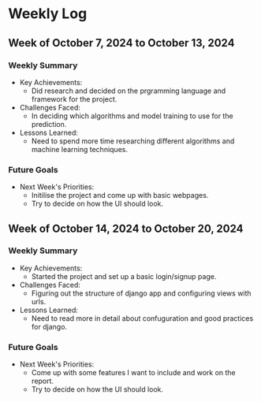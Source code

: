 # Weekly Log 

## Week of October 7, 2024 to October 13, 2024

### Weekly Summary
* Key Achievements:
  * Did research and decided on the prgramming language and framework for the project.
* Challenges Faced:
  * In deciding which algorithms and model training to use for the prediction.
* Lessons Learned:
  * Need to spend more time researching different algorithms and machine learning techniques.

### Future Goals
* Next Week's Priorities:
  * Initilise the project and come up with basic webpages.
  * Try to decide on how the UI should look.

## Week of October 14, 2024 to October 20, 2024

### Weekly Summary
* Key Achievements:
  * Started the project and set up a basic login/signup page.
* Challenges Faced:
  * Figuring out the structure of django app and configuring views with urls.
* Lessons Learned:
  * Need to read more in detail about confuguration and good practices for django.

### Future Goals
* Next Week's Priorities:
  * Come up with some features I want to include and work on the report.
  * Try to decide on how the UI should look.